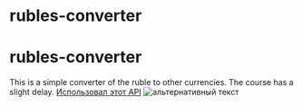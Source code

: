 # rubles-converter
<h1>rubles-converter</h1>
This is a simple converter of the ruble to other currencies. The course has a slight delay.
<a href="https://www.cbr-xml-daily.ru/">Использовал этот API</a>
<img src="![изображение](https://github.com/Kamenshick/rubles-converter/assets/72657427/8e39fd28-6cb9-434e-a5d4-277a21ff64cb)" alt="альтернативный текст">


